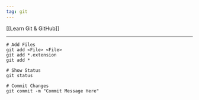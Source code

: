 ```yaml
---
tag: git
---
```

[[Learn Git & GitHub]]

---
```git
# Add Files
git add <File> <File>
git add *.extension
git add *

# Show Status
git status

# Commit Changes
git commit -m "Commit Message Here"
```